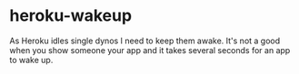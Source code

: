 heroku-wakeup
=============

As Heroku idles single dynos I need to keep them awake. It's not a good when you show someone your app and it takes several seconds for an app to wake up.
